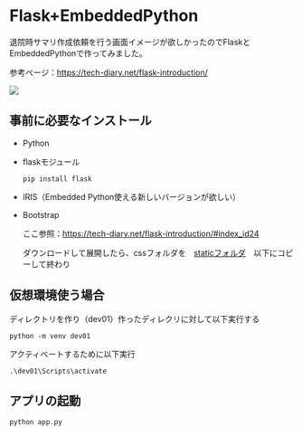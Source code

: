 # Flask+EmbeddedPython

退院時サマリ作成依頼を行う画面イメージが欲しかったのでFlaskとEmbeddedPythonで作ってみました。

参考ページ：https://tech-diary.net/flask-introduction/

![](./GIFアニメ.gif)
## 事前に必要なインストール
- Python

- flaskモジュール
    ```
    pip install flask
    ```
- IRIS（Embedded Python使える新しいバージョンが欲しい）

- Bootstrap

    ここ参照：https://tech-diary.net/flask-introduction/#index_id24

    ダウンロードして展開したら、cssフォルダを　[staticフォルダ](./static)　以下にコピーして終わり

## 仮想環境使う場合

ディレクトリを作り（dev01）作ったディレクリに対して以下実行する
```
python -m venv dev01 
```

アクティベートするために以下実行
```
.\dev01\Scripts\activate
```

## アプリの起動
```
python app.py
```

